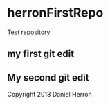 # herronFirstRepo
Test repository

## my first git edit

## My second git edit

Copyright 2018 Daniel Herron
